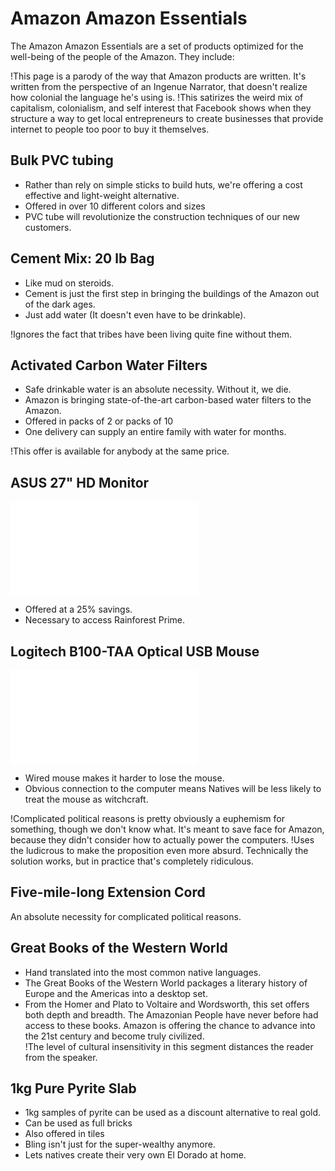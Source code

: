 Amazon Amazon Essentials
========================

The Amazon Amazon Essentials are a set of products optimized for the well-being of the people of the Amazon.
They include:

!This page is a parody of the way that Amazon products are written. It's written from the perspective of an Ingenue Narrator, that doesn't realize how colonial the language he's using is. 
!This satirizes the weird mix of capitalism, colonialism, and self interest that Facebook shows when they structure a way to get local entrepreneurs to create businesses that provide internet to people too poor to buy it themselves.

Bulk PVC tubing
--------------

- Rather than rely on simple sticks to build huts, we're offering a cost effective and light-weight alternative. 
- Offered in over 10 different colors and sizes
- PVC tube will revolutionize the construction techniques of our new customers.

Cement Mix: 20 lb Bag
---------------------

- Like mud on steroids. 
- Cement is just the first step in bringing the buildings of the Amazon out of the dark ages. 
- Just add water (It doesn't even have to be drinkable).

!Ignores the fact that tribes have been living quite fine without them. 

Activated Carbon Water Filters
------------------------------

- Safe drinkable water is an absolute necessity. Without it, we die.
- Amazon is bringing state-of-the-art carbon-based water filters to the Amazon. 
- Offered in packs of 2 or packs of 10
- One delivery can supply an entire family with water for months.

!This offer is available for anybody at the same price.

ASUS 27" HD Monitor
--------

<iframe class="amazon-embed" marginwidth="0" marginheight="0" scrolling="no" frameborder="0" src="//ws-na.amazon-adsystem.com/widgets/q?ServiceVersion=20070822&OneJS=1&Operation=GetAdHtml&MarketPlace=US&source=ac&ref=tf_til&ad_type=product_link&tracking_id=rainforestpri-20&marketplace=amazon&region=US&placement=B00DX64DCY&asins=B00DX64DCY&linkId=UJKCKGHSKXX4EHLX&show_border=true&link_opens_in_new_window=true&price_color=333333&title_color=0C5423&bg_color=FFFFFF"></iframe>

- Offered at a 25% savings.
- Necessary to access Rainforest Prime.

Logitech B100-TAA Optical USB Mouse
-----------------

<iframe class="amazon-embed" marginwidth="0" marginheight="0" scrolling="no" frameborder="0" src="//ws-na.amazon-adsystem.com/widgets/q?ServiceVersion=20070822&OneJS=1&Operation=GetAdHtml&MarketPlace=US&source=ac&ref=tf_til&ad_type=product_link&tracking_id=rainforestpri-20&marketplace=amazon&region=US&placement=B003L62T7W&asins=B003L62T7W&linkId=FLUNKDNGHUFVR2S2&show_border=true&link_opens_in_new_window=true&price_color=333333&title_color=0C5423&bg_color=FFFFFF"></iframe>

- Wired mouse makes it harder to lose the mouse.
- Obvious connection to the computer means Natives will be less likely to treat the mouse as witchcraft.

!Complicated political reasons is pretty obviously a euphemism for something, though we don't know what. It's meant to save face for Amazon, because they didn't consider how to actually power the computers. 
!Uses the ludicrous to make the proposition even more absurd. Technically the solution works, but in practice that's completely ridiculous.

Five-mile-long Extension Cord
---------------------

An absolute necessity for complicated political reasons.

Great Books of the Western World
--------------------------------

- Hand translated into the most common native languages.
- The Great Books of the Western World packages a literary history of Europe and the Americas into a desktop set.
- From the Homer and Plato to Voltaire and Wordsworth, this set offers both depth and breadth.
The Amazonian People have never before had access to these books. Amazon is offering the chance to advance into the 21st century and become truly civilized.	
!The level of cultural insensitivity in this segment distances the reader from the speaker.

1kg Pure Pyrite Slab
--------------------

- 1kg samples of pyrite can be used as a discount alternative to real gold. 
- Can be used as full bricks
- Also offered in tiles
- Bling isn't just for the super-wealthy anymore.
- Lets natives create their very own El Dorado at home.

